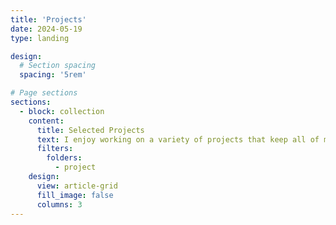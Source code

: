 ```yaml
---
title: 'Projects'
date: 2024-05-19
type: landing

design:
  # Section spacing
  spacing: '5rem'

# Page sections
sections:
  - block: collection
    content:
      title: Selected Projects
      text: I enjoy working on a variety of projects that keep all of my skills sharp. Here is a selection of my projects over the years.
      filters:
        folders:
          - project
    design:
      view: article-grid
      fill_image: false
      columns: 3
---
```

